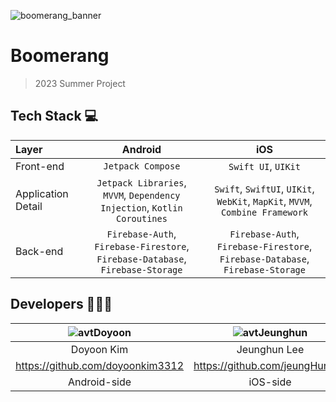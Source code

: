 ![boomerang_banner](https://github.com/2023-Summer-Project/.github/assets/61890844/62cf2447-6d89-4c0b-b09b-b3b3595cc29e)
# **Boomerang**
> 2023 Summer Project <br>

## **Tech Stack 💻**
|Layer|Android|iOS|
|:---|:---:|:---:|
|Front-end|`Jetpack Compose`|`Swift UI`, `UIKit`|
|Application Detail|`Jetpack Libraries`, `MVVM`, `Dependency Injection`, `Kotlin Coroutines`| `Swift`, `SwiftUI`, `UIKit`, `WebKit`, `MapKit`, `MVVM`, `Combine Framework`|
|Back-end|`Firebase-Auth`, `Firebase-Firestore`, `Firebase-Database`, `Firebase-Storage`|`Firebase-Auth`, `Firebase-Firestore`, `Firebase-Database`, `Firebase-Storage`|

## **Developers 🙋‍♂️🙋**
|![avtDoyoon](https://avatars.githubusercontent.com/u/61890844?v=4)|![avtJeunghun](https://avatars.githubusercontent.com/u/103043741?v=4)|
|:---:|:---:|
|Doyoon Kim|Jeunghun Lee|
|https://github.com/doyoonkim3312|https://github.com/jeungHunLee|
|Android-side|iOS-side|
